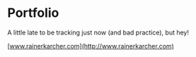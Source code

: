 Portfolio
==============

A little late to be tracking just now (and bad practice), but hey!

[www.rainerkarcher.com](http://www.rainerkarcher.com)